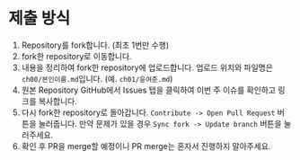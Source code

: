 # 제출 방식
1. Repository를 fork합니다. (최초 1번만 수행)
2. fork한 repository로 이동합니다.
3. 내용을 정리하여 fork한 repository에 업로드합니다. 업로드 위치와 파일명은 `ch00/본인이름.md`입니다. (예. `ch01/윤여준.md`)
4. 원본 Repository GitHub에서 Issues 탭을 클릭하여 이번 주 이슈를 확인하고 링크를 복사합니다.
5. 다시 fork한 repository로 돌아갑니다. `Contribute -> Open Pull Request` 버튼을 눌러줍니다. 만약 문제가 있을 경우  `Sync fork -> Update branch` 버튼을 눌러주세요.
6. 확인 후 PR을 merge할 예정이니 PR merge는 혼자서 진행하지 말아주세요.